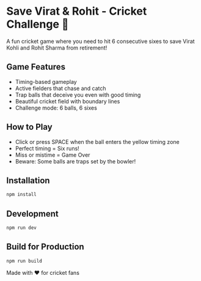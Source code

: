 # Save Virat & Rohit - Cricket Challenge 🏏

A fun cricket game where you need to hit 6 consecutive sixes to save Virat Kohli and Rohit Sharma from retirement!

## Game Features
- Timing-based gameplay
- Active fielders that chase and catch
- Trap balls that deceive you even with good timing
- Beautiful cricket field with boundary lines
- Challenge mode: 6 balls, 6 sixes

## How to Play
- Click or press SPACE when the ball enters the yellow timing zone
- Perfect timing = Six runs!
- Miss or mistime = Game Over
- Beware: Some balls are traps set by the bowler!

## Installation
```bash
npm install
```

## Development
```bash
npm run dev
```

## Build for Production
```bash
npm run build
```


Made with ❤️ for cricket fans
